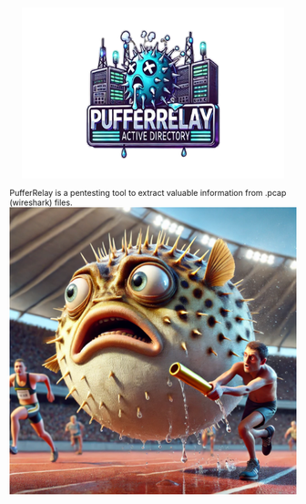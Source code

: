 <p align="center">
  <img width="460" height="300" src="Logos/PufferRelayTitle-removebg-preview.png">
</p>



PufferRelay is a pentesting tool to extract valuable information from .pcap (wireshark) files.
![Image Alt text](Logos/Puffer1.webp "Optional title")
